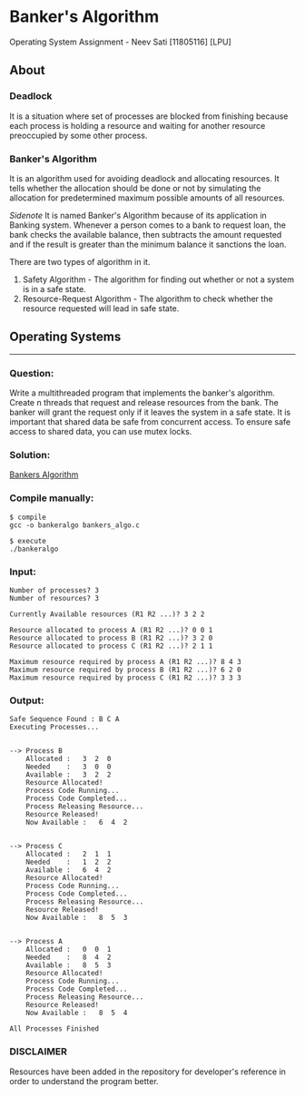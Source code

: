 # Banker's Algorithm
Operating System Assignment - Neev Sati [11805116] [LPU]

## About

### Deadlock
It is a situation where set of processes are blocked from finishing because each process is holding a resource and waiting for another 
resource preoccupied by some other process.

### Banker's Algorithm
It is an algorithm used for avoiding deadlock and allocating resources. It tells whether the allocation should be done or not by simulating the allocation for predetermined maximum possible amounts of all resources.

*Sidenote* It is named Banker's Algorithm because of its application in Banking system. Whenever a person comes to a bank to request loan, the bank checks the available balance, then subtracts the amount requested and if the result is greater than the minimum balance it sanctions the loan.

There are two types of algorithm in it. 
1. Safety Algorithm - The algorithm for finding out whether or not a system is in a safe state.
2. Resource-Request Algorithm - The algorithm to check whether the resource requested will lead in safe state.

## Operating Systems
---

### Question:
Write a multithreaded program that implements the banker's algorithm.
Create n threads that request and release resources from the bank.
The banker will grant the request only if it leaves the system in a safe state.
It is important that shared data be safe from concurrent access.
To ensure safe access to shared data, you can use mutex locks.

### Solution:
[Bankers Algorithm](./bankers_algo.c)

### Compile manually:
```
$ compile
gcc -o bankeralgo bankers_algo.c

$ execute
./bankeralgo
```

### Input:
```
Number of processes? 3
Number of resources? 3

Currently Available resources (R1 R2 ...)? 3 2 2

Resource allocated to process A (R1 R2 ...)? 0 0 1
Resource allocated to process B (R1 R2 ...)? 3 2 0
Resource allocated to process C (R1 R2 ...)? 2 1 1

Maximum resource required by process A (R1 R2 ...)? 8 4 3
Maximum resource required by process B (R1 R2 ...)? 6 2 0
Maximum resource required by process C (R1 R2 ...)? 3 3 3

```
### Output:
```
Safe Sequence Found : B C A
Executing Processes...


--> Process B
	Allocated :   3  2  0
	Needed    :   3  0  0
	Available :   3  2  2
 	Resource Allocated!
	Process Code Running...
	Process Code Completed...
	Process Releasing Resource...
	Resource Released!
	Now Available :   6  4  2


--> Process C
	Allocated :   2  1  1
	Needed    :   1  2  2
	Available :   6  4  2
	Resource Allocated!
	Process Code Running...
	Process Code Completed...
	Process Releasing Resource...
	Resource Released!
	Now Available :   8  5  3


--> Process A
	Allocated :   0  0  1
	Needed    :   8  4  2
	Available :   8  5  3
	Resource Allocated!
	Process Code Running...
	Process Code Completed...
	Process Releasing Resource...
	Resource Released!
	Now Available :   8  5  4

All Processes Finished

```

### DISCLAIMER
Resources have been added in the repository for developer's reference in order to understand the program better.